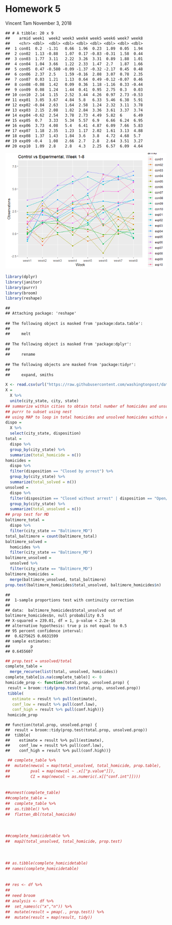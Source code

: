 Homework 5
================
Vincent Tam
November 3, 2018

    ## # A tibble: 20 x 9
    ##    armid week1  week2 week3 week4 week5 week6 week7 week8
    ##    <chr> <dbl>  <dbl> <dbl> <dbl> <dbl> <dbl> <dbl> <dbl>
    ##  1 con01  0.2  -1.31   0.66  1.96  0.23  1.09  0.05  1.94
    ##  2 con02  1.13 -0.88   1.07  0.17 -0.83 -0.31  1.58  0.44
    ##  3 con03  1.77  3.11   2.22  3.26  3.31  0.89  1.88  1.01
    ##  4 con04  1.04  3.66   1.22  2.33  1.47  2.7   1.87  1.66
    ##  5 con05  0.47 -0.580 -0.09 -1.37 -0.32 -2.17  0.45  0.48
    ##  6 con06  2.37  2.5    1.59 -0.16  2.08  3.07  0.78  2.35
    ##  7 con07  0.03  1.21   1.13  0.64  0.49 -0.12 -0.07  0.46
    ##  8 con08 -0.08  1.42   0.09  0.36  1.18 -1.16  0.33 -0.44
    ##  9 con09  0.08  1.24   1.44  0.41  0.95  2.75  0.3   0.03
    ## 10 con10  2.14  1.15   2.52  3.44  4.26  0.97  2.73 -0.53
    ## 11 exp01  3.05  3.67   4.84  5.8   6.33  5.46  6.38  5.91
    ## 12 exp02 -0.84  2.63   1.64  2.58  1.24  2.32  3.11  3.78
    ## 13 exp03  2.15  2.08   1.82  2.84  3.36  3.61  3.37  3.74
    ## 14 exp04 -0.62  2.54   3.78  2.73  4.49  5.82  6     6.49
    ## 15 exp05  0.7   3.33   5.34  5.57  6.9   6.66  6.24  6.95
    ## 16 exp06  3.73  4.08   5.4   6.41  4.87  6.09  7.66  5.83
    ## 17 exp07  1.18  2.35   1.23  1.17  2.02  1.61  3.13  4.88
    ## 18 exp08  1.37  1.43   1.84  3.6   3.8   4.72  4.68  5.7 
    ## 19 exp09 -0.4   1.08   2.66  2.7   2.8   2.64  3.51  3.27
    ## 20 exp10  1.09  2.8    2.8   4.3   2.25  6.57  6.09  4.64

![](markdown_files/figure-markdown_github/Problem%201,%20setup-1.png)

``` r
library(dplyr)
library(janitor)
library(purrr)
library(broom)
library(reshape)
```

    ## 
    ## Attaching package: 'reshape'

    ## The following object is masked from 'package:data.table':
    ## 
    ##     melt

    ## The following object is masked from 'package:dplyr':
    ## 
    ##     rename

    ## The following objects are masked from 'package:tidyr':
    ## 
    ##     expand, smiths

``` r
X <- read.csv(url("https://raw.githubusercontent.com/washingtonpost/data-homicides/master/homicide-data.csv"))
X = 
  X %>%
  unite(city_state, city, state)
## summarize within cities to obtain total number of homicides and unsolved homicides
## purrr to subset using nest
## using MAP to loop in total homicides and unsolved homicides within each unique city/state
dispo = 
  X %>%
  select(city_state, disposition) 
total =
  dispo %>%
  group_by(city_state) %>%
  summarize(total_homicide = n())
homicides =
  dispo %>%
  filter(disposition == "Closed by arrest") %>%
  group_by(city_state) %>%
  summarize(total_solved = n())
unsolved =
  dispo %>%
  filter(disposition == "Closed without arrest" | disposition == "Open/No arrest") %>%
  group_by(city_state) %>%
  summarize(total_unsolved = n())
## prop test for MD
baltimore_total =
  dispo %>%
  filter(city_state == "Baltimore_MD") 
total_baltimore = count(baltimore_total)
baltimore_solved =
  homicides %>%
  filter(city_state == "Baltimore_MD")
baltimore_unsolved = 
  unsolved %>%
  filter(city_state == "Baltimore_MD") 
baltimore_homicides = 
  merge(baltimore_unsolved, total_baltimore)
prop.test(baltimore_homicides$total_unsolved, baltimore_homicides$n)
```

    ## 
    ##  1-sample proportions test with continuity correction
    ## 
    ## data:  baltimore_homicides$total_unsolved out of baltimore_homicides$n, null probability 0.5
    ## X-squared = 239.01, df = 1, p-value < 2.2e-16
    ## alternative hypothesis: true p is not equal to 0.5
    ## 95 percent confidence interval:
    ##  0.6275625 0.6631599
    ## sample estimates:
    ##         p 
    ## 0.6455607

``` r
## prop.test = unsolved/total
complete_table = 
  merge_recurse(list(total, unsolved, homicides)) 
complete_table[is.na(complete_table)] <- 0
homicide_prop <- function(total.prop, unsolved.prop) {
 result = broom::tidy(prop.test(total.prop, unsolved.prop))
 tibble(
   estimate = result %>% pull(estimate),
   conf_low = result %>% pull(conf.low), 
   conf_high = result %>% pull(conf.high))}
 homicide_prop
```

    ## function(total.prop, unsolved.prop) {
    ##  result = broom::tidy(prop.test(total.prop, unsolved.prop))
    ##  tibble(
    ##    estimate = result %>% pull(estimate),
    ##    conf_low = result %>% pull(conf.low), 
    ##    conf_high = result %>% pull(conf.high))}

``` r
 ## complete_table %>%
##  mutate(newcol = map(total_unsolved, total_homicide, prop.table),
##         pval = map(newcol ~ .x[["p.value"]]), 
##         CI = map(newcol ~ as.numeric(.x[["conf.int"]])))


##unnest(complete_table)
##complete_table =
##  complete_table %>%
##  as.tibble() %>%
##  flatten_dbl(total_homicide)

  

##complete_homicidetable %>%
##  map2(total_unsolved, total_homicide, prop.test)
  
  
  
## as.tibble(complete_homicidetable)
## names(complete_homicidetable)

  
## res <- df %>%
##
## need broom
## analysis <- df %>%
##  set_names(c("x","n")) %>% 
##  mutate(result = pmap(., prop.test)) %>% 
##  mutate(result = map(result, tidy))
```
